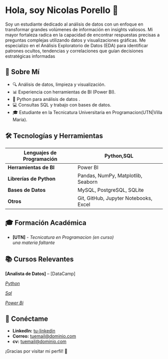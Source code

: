 # Hola, soy Nicolas Porello 👋
Soy un estudiante dedicado al análisis de datos con un enfoque en transformar grandes volúmenes de información en insights valiosos. Mi mayor fortaleza radica en la capacidad de encontrar respuestas precisas a preguntas complejas utilizando datos y visualizaciones gráficas. Me especializo en el Análisis Exploratorio de Datos (EDA) para identificar patrones ocultos, tendencias y correlaciones que guían decisiones estratégicas informadas
## 🚀 Sobre Mí

- 🔍 Análisis de datos, limpieza y visualización.
- 📊 Experiencia con herramientas de BI (Power BI).
- 🐍 Python para análisis de datos .
- 💻 Consultas SQL y trabajo con bases de datos.
- 🎓 Estudiante en la Tecnicatura Universitaria en Programacion(UTN|Villa Maria).

## 🛠️ Tecnologías y Herramientas

| **Lenguajes de Programación** | Python,SQL |
| ----------------------------- | -------------- |
| **Herramientas de BI**         | Power BI|
| **Librerías de Python**        | Pandas, NumPy, Matplotlib, Seaborn |
| **Bases de Datos**             | MySQL, PostgreSQL, SQLite |
| **Otros**                      | Git, GitHub, Jupyter Notebooks, Excel 



## 🎓 Formación Académica

- **[UTN]** - *Tecnicatura en Programacion (en curso)*  
  *una materia faltante*
  
## 📚 Cursos Relevantes

 **[Analista de Datos]** – [DataCamp]
 
 [*Python*](https://www.datacamp.com/completed/statement-of-accomplishment/track/4c761c687556e706a76d402e86566631b182430d)
 
 [*Sql*](https://www.datacamp.com/completed/statement-of-accomplishment/track/6901cf47faea484d17c81fe31b9d397d580d1c05) 
 
 [*Power Bi*](https://www.datacamp.com/completed/statement-of-accomplishment/track/ef80e427b4fda9c9cb42357b78b6a6549d160165)
## 🔗 Conéctame

- **LinkedIn:** [tu-linkedin](https://www.linkedin.com/in/tu-linkedin)
- **Correo:** [tuemail@dominio.com](mailto:tuemail@dominio.com)
-  **cv:** [tuemail@dominio.com](mailto:tuemail@dominio.com)

¡Gracias por visitar mi perfil! 🚀
